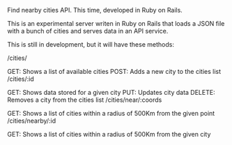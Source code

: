 Find nearby cities API. This time, developed in Ruby on Rails.

This is an experimental server writen in Ruby on Rails that loads a JSON file with a bunch of cities and serves data in an API service.

This is still in development, but it will have these methods:

/cities/

GET: Shows a list of available cities
POST: Adds a new city to the cities list
/cities/:id

GET: Shows data stored for a given city
PUT: Updates city data
DELETE: Removes a city from the cities list
/cities/near/:coords

GET: Shows a list of cities within a radius of 500Km from the given point
/cities/nearby/:id

GET: Shows a list of cities within a radius of 500Km from the given city
